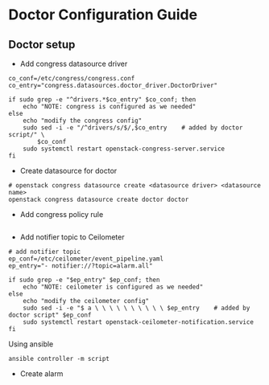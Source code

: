 # Doctor Configuration Guide

## Doctor setup 

- Add congress datasource driver

```shell
co_conf=/etc/congress/congress.conf
co_entry="congress.datasources.doctor_driver.DoctorDriver"

if sudo grep -e "^drivers.*$co_entry" $co_conf; then
    echo "NOTE: congress is configured as we needed"
else
    echo "modify the congress config"
    sudo sed -i -e "/^drivers/s/$/,$co_entry    # added by doctor script/" \
        $co_conf
    sudo systemctl restart openstack-congress-server.service
fi

```
- Create datasource for doctor 

```shell
# openstack congress datasource create <datasource driver> <datasource name>
openstack congress datasource create doctor doctor
```
- Add congress policy rule

```shell
```
- Add notifier topic to Ceilometer
```shell
# add notifier topic 
ep_conf=/etc/ceilometer/event_pipeline.yaml
ep_entry="- notifier://?topic=alarm.all"

if sudo grep -e "$ep_entry" $ep_conf; then
    echo "NOTE: ceilometer is configured as we needed"
else
    echo "modify the ceilometer config"
    sudo sed -i -e "$ a \ \ \ \ \ \ \ \ \ \ $ep_entry    # added by doctor script" $ep_conf
    sudo systemctl restart openstack-ceilometer-notification.service
fi
```
Using ansible
```shell
ansible controller -m script 
```
- Create alarm
```shell

```